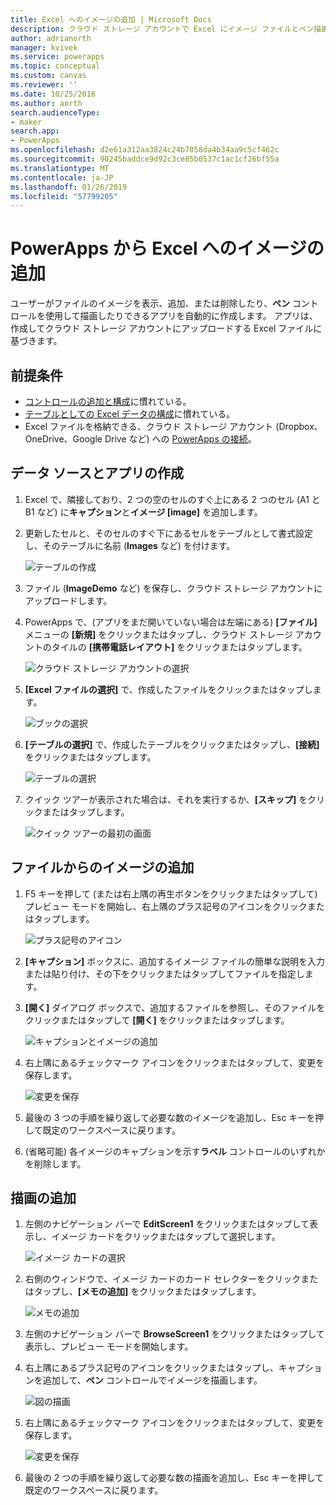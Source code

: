```yaml
---
title: Excel へのイメージの追加 | Microsoft Docs
description: クラウド ストレージ アカウントで Excel にイメージ ファイルとペン描画を追加する手順
author: adrianorth
manager: kvivek
ms.service: powerapps
ms.topic: conceptual
ms.custom: canvas
ms.reviewer: ''
ms.date: 10/25/2016
ms.author: aorth
search.audienceType:
- maker
search.app:
- PowerApps
ms.openlocfilehash: d2e61a312aa3824c24b7058da4b34aa9c5cf462c
ms.sourcegitcommit: 90245baddce9d92c3ce85b0537c1ac1cf26bf55a
ms.translationtype: MT
ms.contentlocale: ja-JP
ms.lasthandoff: 01/26/2019
ms.locfileid: "57799205"
---
```

# <a name="add-images-to-excel-from-powerapps"></a>PowerApps から Excel へのイメージの追加
ユーザーがファイルのイメージを表示、追加、または削除したり、**ペン** コントロールを使用して描画したりできるアプリを自動的に作成します。 アプリは、作成してクラウド ストレージ アカウントにアップロードする Excel ファイルに基づきます。

## <a name="prerequisites"></a>前提条件

* [コントロールの追加と構成](add-configure-controls.md)に慣れている。
* [テーブルとしての Excel データの構成](https://support.office.com/article/Format-an-Excel-table-6789619F-C889-495C-99C2-2F971C0E2370?ui=en-US&rs=en-US&ad=US)に慣れている。
* Excel ファイルを格納できる、クラウド ストレージ アカウント (Dropbox、OneDrive、Google Drive など) への [PowerApps の接続](add-data-connection.md)。

## <a name="create-the-data-source-and-the-app"></a>データ ソースとアプリの作成
1. Excel で、隣接しており、2 つの空のセルのすぐ上にある 2 つのセル (A1 と B1 など) に**キャプション**と**イメージ [image]** を追加します。
2. 更新したセルと、そのセルのすぐ下にあるセルをテーブルとして書式設定し、そのテーブルに名前 (**Images** など) を付けます。
   
    ![テーブルの作成](./media/add-images-to-excel/create-table.png)
3. ファイル (**ImageDemo** など) を保存し、クラウド ストレージ アカウントにアップロードします。
4. PowerApps で、(アプリをまだ開いていない場合は左端にある) **[ファイル]** メニューの **[新規]** をクリックまたはタップし、クラウド ストレージ アカウントのタイルの **[携帯電話レイアウト]** をクリックまたはタップします。
   
    ![クラウド ストレージ アカウントの選択](./media/add-images-to-excel/select-account.png)
5. **[Excel ファイルの選択]** で、作成したファイルをクリックまたはタップします。
   
    ![ブックの選択](./media/add-images-to-excel/select-workbook.png)
6. **[テーブルの選択]** で、作成したテーブルをクリックまたはタップし、**[接続]** をクリックまたはタップします。
   
    ![テーブルの選択](./media/add-images-to-excel/select-table.png)
7. クイック ツアーが表示された場合は、それを実行するか、**[スキップ]** をクリックまたはタップします。
   
    ![クイック ツアーの最初の画面](./media/add-images-to-excel/quick-tour.png)

## <a name="add-an-image-from-a-file"></a>ファイルからのイメージの追加
1. F5 キーを押して (または右上隅の再生ボタンをクリックまたはタップして) プレビュー モードを開始し、右上隅のプラス記号のアイコンをクリックまたはタップします。
   
    ![プラス記号のアイコン](./media/add-images-to-excel/plus-icon.png)
2. **[キャプション]** ボックスに、追加するイメージ ファイルの簡単な説明を入力または貼り付け、その下をクリックまたはタップしてファイルを指定します。
3. **[開く]** ダイアログ ボックスで、追加するファイルを参照し、そのファイルをクリックまたはタップして **[開く]** をクリックまたはタップします。
   
    ![キャプションとイメージの追加](./media/add-images-to-excel/add-image.png)
4. 右上隅にあるチェックマーク アイコンをクリックまたはタップして、変更を保存します。
   
    ![変更を保存](./media/add-images-to-excel/checkmark-icon.png)
5. 最後の 3 つの手順を繰り返して必要な数のイメージを追加し、Esc キーを押して既定のワークスペースに戻ります。
6. (省略可能) 各イメージのキャプションを示す**ラベル** コントロールのいずれかを削除します。

## <a name="add-a-drawing"></a>描画の追加
1. 左側のナビゲーション バーで **EditScreen1** をクリックまたはタップして表示し、イメージ カードをクリックまたはタップして選択します。
   
    ![イメージ カードの選択](./media/add-images-to-excel/select-card.png)
2. 右側のウィンドウで、イメージ カードのカード セレクターをクリックまたはタップし、**[メモの追加]** をクリックまたはタップします。
   
    ![メモの追加](./media/add-images-to-excel/add-notes.png)
3. 左側のナビゲーション バーで **BrowseScreen1** をクリックまたはタップして表示し、プレビュー モードを開始します。
4. 右上隅にあるプラス記号のアイコンをクリックまたはタップし、キャプションを追加して、**ペン** コントロールでイメージを描画します。
   
    ![図の描画](./media/add-images-to-excel/draw-picture.png)
5. 右上隅にあるチェックマーク アイコンをクリックまたはタップして、変更を保存します。
   
    ![変更を保存](./media/add-images-to-excel/checkmark-icon.png)
6. 最後の 2 つの手順を繰り返して必要な数の描画を追加し、Esc キーを押して既定のワークスペースに戻ります。

